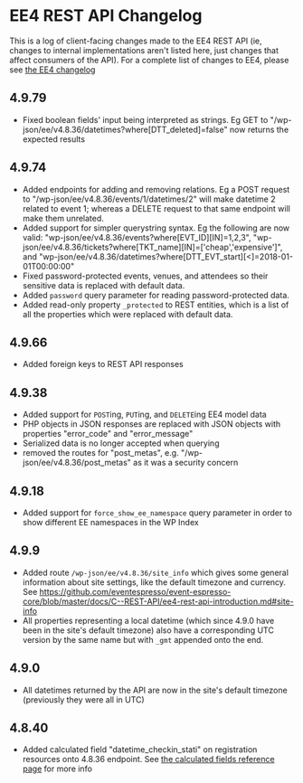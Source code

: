 
# EE4 REST API Changelog

This is a log of client-facing changes made to the EE4 REST API (ie, changes to internal implementations aren't listed here, just changes that affect consumers of the API). For a complete list of changes to EE4, please see [the EE4 changelog](https://eventespresso.com/wiki/ee4-changelog/)

## 4.9.79
- Fixed boolean fields' input being interpreted as strings. Eg GET to "/wp-json/ee/v4.8.36/datetimes?where[DTT_deleted]=false" now returns the expected results

## 4.9.74
- Added endpoints for adding and removing relations. Eg a POST request to "/wp-json/ee/v4.8.36/events/1/datetimes/2" will make datetime 2 related to event 1; whereas a DELETE request to that same endpoint will make them unrelated.
- Added support for simpler querystring syntax. Eg the following are now valid: "wp-json/ee/v4.8.36/events?where[EVT_ID][IN]=1,2,3", "wp-json/ee/v4.8.36/tickets?where[TKT_name][IN]=['cheap','expensive']", and "wp-json/ee/v4.8.36/datetimes?where[DTT_EVT_start][<]=2018-01-01T00:00:00"
- Fixed password-protected events, venues, and attendees so their sensitive data is replaced with default data.
- Added `password` query parameter for reading password-protected data.
- Added read-only property `_protected` to REST entities, which is a list of all the properties which were replaced with default data. 

## 4.9.66
- Added foreign keys to REST API responses

## 4.9.38
- Added support for `POST`ing, `PUT`ing, and `DELETE`ing EE4 model data
- PHP objects in JSON responses are replaced with JSON objects with properties "error_code" and "error_message"
- Serialized data is no longer accepted when querying
- removed the routes for "post_metas", e.g. "/wp-json/ee/v4.8.36/post_metas" as it was a security concern

## 4.9.18
- Added support for `force_show_ee_namespace` query parameter in order to show different EE namespaces in the WP Index

## 4.9.9
- Added route `/wp-json/ee/v4.8.36/site_info` which gives some general information about site settings, like the default timezone and currency. See https://github.com/eventespresso/event-espresso-core/blob/master/docs/C--REST-API/ee4-rest-api-introduction.md#site-info
- All properties representing a local datetime (which since 4.9.0 have been in the site's default timezone) also have a corresponding UTC version by the same name but with `_gmt` appended onto the end. 

## 4.9.0
- All datetimes returned by the API are now in the site's default timezone (previously they were all in UTC)

## 4.8.40
- Added calculated field "datetime_checkin_stati" on registration resources onto 4.8.36 endpoint. See [the calculated fields reference page](https://github.com/eventespresso/event-espresso-core/blob/master/docs/C--REST-API/ee4-rest-api-calculated-fields-reference.md) for more info
